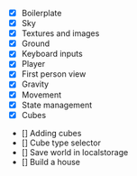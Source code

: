 - [X] Boilerplate
- [X] Sky
- [X] Textures and images
- [X] Ground
- [X] Keyboard inputs
- [X] Player
- [X] First person view
- [X] Gravity
- [X] Movement
- [X] State management
- [X] Cubes
- [] Adding cubes
- [] Cube type selector
- [] Save world in localstorage
- [] Build a house
